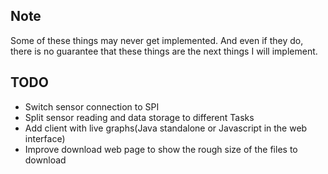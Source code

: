## Note
Some of these things may never get implemented.
And even if they do, there is no guarantee that these things are the next things I will implement.

## TODO
 * Switch sensor connection to SPI
 * Split sensor reading and data storage to different Tasks
 * Add client with live graphs(Java standalone or Javascript in the web interface)
 * Improve download web page to show the rough size of the files to download
